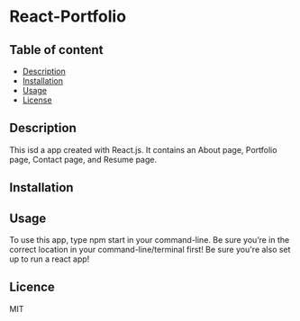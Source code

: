 # React-Portfolio

## Table of content

- [Description](#Description)
- [Installation](#installation)
- [Usage](#usage)
- [License](#license)


## Description
This isd a app created with React.js. It contains an About page, Portfolio page, Contact page, and Resume page.



## Installation


## Usage
To use this app, type npm start in your command-line. Be sure you’re in the correct location in your command-line/terminal first! Be sure you're also set up to run a react app!

## Licence
MIT